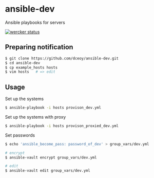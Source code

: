 ansible-dev
===========

Ansible playbooks for servers

[![wercker status](https://app.wercker.com/status/4f6cc02818eabf9b6b0903bfb6d021f9/m/master "wercker status")](https://app.wercker.com/project/byKey/4f6cc02818eabf9b6b0903bfb6d021f9)

Preparing notification
----------------------

```sh
$ git clone https://github.com/dceoy/ansible-dev.git
$ cd ansible-dev
$ cp example_hosts hosts
$ vim hosts   # => edit
```

Usage
-----

Set up the systems

```sh
$ ansible-playbook -i hosts provison_dev.yml
```

Set up the systems with proxy

```sh
$ ansible-playbook -i hosts provison_proxied_dev.yml
```

Set passwords

```sh
$ echo 'ansible_become_pass: password_of_dev' > group_vars/dev.yml

# encrypt
$ ansible-vault encrypt group_vars/dev.yml

# edit
$ ansible-vault edit group_vars/dev.yml
```
